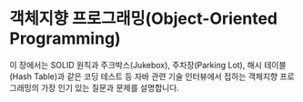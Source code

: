 # 객체지향 프로그래밍(Object-Oriented Programming)
이 장에서는 SOLID 원칙과 주크박스(Jukebox), 주차장(Parking Lot), 해시 테이블(Hash Table)과 같은 코딩 테스트 등 자바 관련 기술 인터뷰에서 접하는 객체지향 프로그래밍의 가장 인기 있는 질문과 문제를 설명합니다.